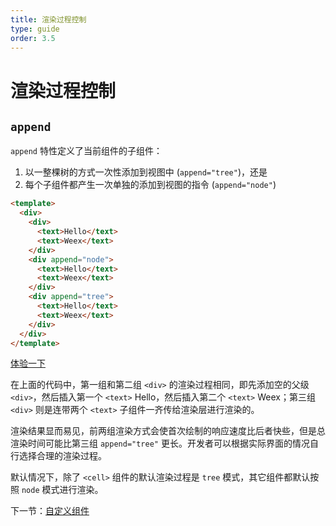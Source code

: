 ```yaml
---
title: 渲染过程控制
type: guide
order: 3.5
---
```


# 渲染过程控制

## `append`

`append` 特性定义了当前组件的子组件：

1. 以一整棵树的方式一次性添加到视图中 (`append="tree"`)，还是
2. 每个子组件都产生一次单独的添加到视图的指令 (`append="node"`)

``` html
<template>
  <div>
    <div>
      <text>Hello</text>
      <text>Weex</text>
    </div>
    <div append="node">
      <text>Hello</text>
      <text>Weex</text>
    </div>
    <div append="tree">
      <text>Hello</text>
      <text>Weex</text>
    </div>
  </div>
</template>
```

[体验一下](http://dotwe.org/417c75415efce66d8e22bf5942b380ee)

在上面的代码中，第一组和第二组 `<div>` 的渲染过程相同，即先添加空的父级 `<div>`，然后插入第一个 `<text>` Hello，然后插入第二个 `<text>` Weex；第三组 `<div>` 则是连带两个 `<text>` 子组件一齐传给渲染层进行渲染的。

渲染结果显而易见，前两组渲染方式会使首次绘制的响应速度比后者快些，但是总渲染时间可能比第三组 `append="tree"` 更长。开发者可以根据实际界面的情况自行选择合理的渲染过程。

默认情况下，除了 `<cell>` 组件的默认渲染过程是 `tree` 模式，其它组件都默认按照 `node` 模式进行渲染。

下一节：[自定义组件](./composed-component.html)
